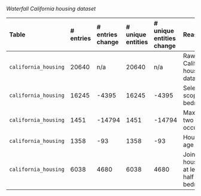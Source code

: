 



*Waterfall California housing dataset*

| Table | # entries | # entries change | # unique entities | # unique entities change | Reason | Configurations flag |
| :---- | :-------- | :--------------- | :---------------- | :----------------------- | :----- | :------------------ |
| `california_housing` | 20640 | n/a | 20640 | n/a | Raw California housing data | n/a |
| `california_housing` | 16245 | -4395 | 16245 | -4395 | Select in-scope bedrooms | 1.0 |
| `california_housing` | 1451 | -14794 | 1451 | -14794 | Maximum two occupants | 2.0 |
| `california_housing` | 1358 | -93 | 1358 | -93 | House age range | [10, 80] |
| `california_housing` | 6038 | 4680 | 6038 | 4680 | Join houses w/ at least a half bedroom | True |
